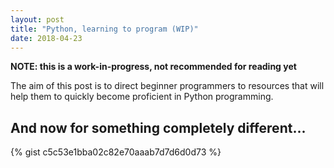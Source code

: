 ```yaml
---
layout: post
title: "Python, learning to program (WIP)"
date: 2018-04-23
---
```


**NOTE: this is a work-in-progress, not recommended for reading yet**

The aim of this post is to direct beginner programmers to resources that will help them to quickly become proficient in Python programming.

## And now for something completely different...

{% gist c5c53e1bba02c82e70aaab7d7d6d0d73 %}
